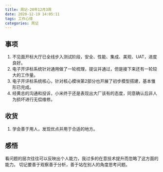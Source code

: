```yaml
---
title: 周记-20年12月3周
date: 2020-12-19 14:05:11
tags: 工作心得
categories: 周记
---
```


## 事项
1. 不见面开标大厅已全线步入测试阶段，安全、性能、集成、美观、UAT，进度良好。
2. 电子开评标系统针对通用做了一轮梳理，提议并通过，但是接下来还有一轮较大的工作量。
3. 电子开评标系统核心，针对核心模块第2部分也开展了初步模型搭建，基本雏形已完成。
4. 经黄总的沟通和投诉，小米终于还是表现出大厂该有的态度，同意确认后非人为损坏进行无偿维修。

## 收货
1. 学会善于用人，发现优点并用于合适的地方。

<!--more-->
## 感悟
看问题的层次往往可以反映出个人能力，我过多的在意技术提升而忽略了这方面的能力。
切记要善于观察善于分析，善于站在别人的角度思考问题。
